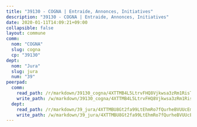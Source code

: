 ```yaml
---
title: "39130 - COGNA | Entraide, Annonces, Initiatives"
description: "39130 - COGNA | Entraide, Annonces, Initiatives"
date: 2020-01-11T14:09:21+09:00
collapsible: false
layout: commune
comm:
  nom: "COGNA"
  slug: cogna
  cp: "39130"
dept:
  nom: "Jura"
  slug: jura
  num: "39"
peerpad:
  comm:
    read_path: /r/markdown/39130_cogna/4XTTMB4L5LtrvFHQ8Vjkwsa3zRm1RisTdt3CJb1LzykT1s8w1
    write_path: /w/markdown/39130_cogna/4XTTMB4L5LtrvFHQ8Vjkwsa3zRm1RisTdt3CJb1LzykT1s8w1-K3TgTcRzSo4TzbeESQmXad19Pz2FdAEnprzQ7jSXZ9rycW9YfcCKPCdgBt8PhVuFiWnqQrBCATCKmGwSX9NQAtLDMFriGL9y15JSdxFq6kKJ3gxU8Jq8r7eTgtBQFrwRfnyGg5UK
  dept:
    read_path: /r/markdown/39_jura/4XTTMBU8Gt2fa99LtEhmRo7fQurheBVUUcEmcUcrj82YN8mg7
    write_path: /w/markdown/39_jura/4XTTMBU8Gt2fa99LtEhmRo7fQurheBVUUcEmcUcrj82YN8mg7-K3TgTcNZmu4vnNMaCfgcL8UVTLrMMzc995tkrcbQnJrz2QJUTFFzY77q7ECMK21XeFnonjpMWqFzgVngXjdq8HzYe3HRbuYXbvX8ofWBv48UvWuvbrbp8aQGQQcfezWASxj7orH1
---
```


